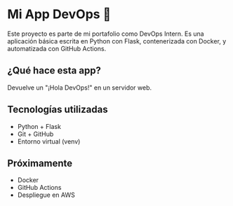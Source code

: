 # Mi App DevOps 🚀

Este proyecto es parte de mi portafolio como DevOps Intern. Es una aplicación básica escrita en Python con Flask, contenerizada con Docker, y automatizada con GitHub Actions.

## ¿Qué hace esta app?
Devuelve un "¡Hola DevOps!" en un servidor web.

## Tecnologías utilizadas
- Python + Flask
- Git + GitHub
- Entorno virtual (venv)

## Próximamente
- Docker
- GitHub Actions
- Despliegue en AWS
